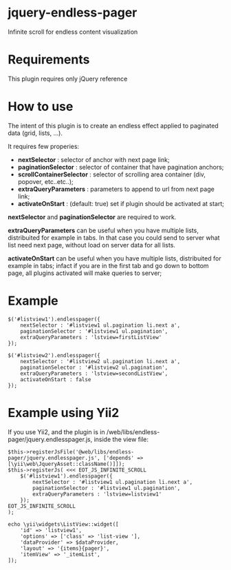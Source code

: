 # jquery-endless-pager
Infinite scroll for endless content visualization

Requirements
============

This plugin requires only jQuery reference

How to use
==========

The intent of this plugin is to create an endless effect applied to paginated data (grid, lists, ...).

It requires few properies:

* **nextSelector** : selector of anchor with next page link;
* **paginationSelector** : selector of container that have pagination anchors;
* **scrollContainerSelector** : selector of scrolling area container (div, popover, etc..etc..);
* **extraQueryParameters** : parameters to append to url from next page link;
* **activateOnStart** : (default: true) set if plugin should be activated at start; 

**nextSelector** and **paginationSelector** are required to work.

**extraQueryParameters** can be useful when you have multiple lists, distribuited for example in tabs. In that case you could send to server what list need next page, without load on server data for all lists.

**activateOnStart** can be useful when you have multiple lists, distribuited for example in tabs; infact if you are in the first tab and go down to bottom page, all plugins activated will make queries to server;


Example
=======

    $('#listview1').endlesspager({
    	nextSelector : '#listview1 ul.pagination li.next a',
    	paginationSelector : '#listview1 ul.pagination',
    	extraQueryParameters : 'lstview=firstListView'
    });
    
    $('#listview2').endlesspager({
    	nextSelector : '#listview2 ul.pagination li.next a',
    	paginationSelector : '#listview2 ul.pagination',
    	extraQueryParameters : 'lstview=secondListView',
    	activateOnStart : false
    });
    
    
Example using Yii2
==================
  
If you use Yii2, and the plugin is in /web/libs/endless-pager/jquery.endlesspager.js, inside the view file:

    $this->registerJsFile('@web/libs/endless-pager/jquery.endlesspager.js', ['depends' => [\yii\web\JqueryAsset::className()]]);
    $this->registerJs( <<< EOT_JS_INFINITE_SCROLL
        $('#listview1').endlesspager({
        	nextSelector : '#listview1 ul.pagination li.next a',
        	paginationSelector : '#listview1 ul.pagination',
        	extraQueryParameters : 'lstview=listview1'
        });
    EOT_JS_INFINITE_SCROLL
    );
    
    echo \yii\widgets\ListView::widget([
        'id' => 'listview1',
        'options' => ['class' => 'list-view '],
        'dataProvider' => $dataProvider,
        'layout' => '{items}{pager}',
        'itemView' => '_itemList',
    ]);
